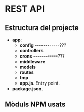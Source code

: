 
# REST API

## Estructura del projecte

- <b>app</b>:
    - <b>config</b> ------------???
    - <b>controllers</b>
    - <b>crons</b> ------------???
    - <b>middleware</b>
    - <b>models</b>
    - <b>routes</b>
    - <b>tmp</b>
    - <b>app.js</b>. Entry point.
- <b>package.json</b>.

## Mòduls NPM usats

